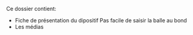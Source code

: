 Ce dossier contient:
* Fiche de présentation du dipositif Pas facile de saisir la balle au bond
* Les médias
